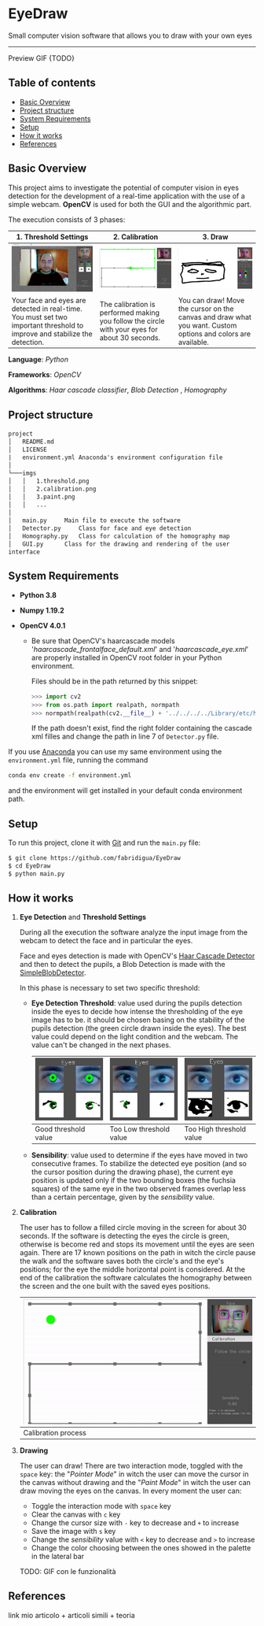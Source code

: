 # EyeDraw
Small computer vision software that allows you to draw with your own eyes

***

Preview GIF {TODO}

## Table of contents

* [Basic Overview](#basic-overview)
* [Project structure](#project-structure)
* [System Requirements](#system-requirements)
* [Setup](#setup)
* [How it works](#how-it-works)
* [References](#references)

## Basic Overview
This project aims to investigate the potential of computer vision in eyes detection for the development of a real-time application with the use of a simple webcam. **OpenCV** is used for both the GUI and the algorithmic part. 

The execution consists of 3 phases:

| 1. Threshold Settings                                        | 2. Calibration                                               | 3. Draw                                                      |
| ------------------------------------------------------------ | ------------------------------------------------------------ | ------------------------------------------------------------ |
| <img src="imgs/1.threshold.png" style="zoom:33%;" />         | <img src="imgs/2.calibration.png" style="zoom:33%;" />       | <img src="imgs/3.paint.png" style="zoom:33%;" />             |
| Your face and eyes are detected in real-time. You must set two important threshold to improve and stabilize the detection. | The calibration is performed making you follow the circle with your eyes for about 30 seconds. | You can draw! Move the cursor on the canvas and draw what you want. Custom options and colors are available. |

**Language**: *Python*

**Frameworks**: *OpenCV*

**Algorithms**: *Haar cascade classifier*, *Blob Detection* , *Homography*

## Project structure

```
project
│   README.md
│   LICENSE
|   environment.yml	Anaconda's environment configuration file
│
└───imgs
│   │   1.threshold.png
│   │   2.calibration.png
│   │   3.paint.png
│   │   ...
│	
│   main.py		Main file to execute the software
│   Detector.py		Class for face and eye detection			
│   Homography.py	Class for calculation of the homography map
│   GUI.py		Class for the drawing and rendering of the user interface 			
```

## System Requirements

- **Python 3.8**

- **Numpy 1.19.2**

- **OpenCV 4.0.1** 

  - Be sure  that OpenCV's haarcascade models '*haarcascade_frontalface_default.xml*' and '*haarcascade_eye.xml*' are properly installed in OpenCV root folder in your Python environment. 

    Files should be in the path returned by this snippet:

    ```python
    >>> import cv2
    >>> from os.path import realpath, normpath
    >>> normpath(realpath(cv2.__file__) + '../../../../Library/etc/haarcascades/')
    ```

    If the path doesn't exist, find the right folder containing the cascade xml filles and change the path in line 7 of `Detector.py` file. 

If you use [Anaconda] you can use my same environment using the `environment.yml` file, running the command

[Anaconda]: https://www.anaconda.com/

```bash
conda env create -f environment.yml
```

and the environment will get installed in your default conda environment path.

## Setup

To run this project, clone it with [Git] and run the `main.py` file:

[Git]: https://git-scm.com/downloads	"Git download page"

```
$ git clone https://github.com/fabridigua/EyeDraw
$ cd EyeDraw
$ python main.py
```

## How it works
1. **Eye Detection** and **Threshold Settings**

   During all the execution the software analyze the input image from the webcam to detect the face and in particular the eyes.

   Face and eyes detection is made with OpenCV's [Haar Cascade Detector] and then to detect the pupils, a Blob Detection is made with the [SimpleBlobDetector].

   [Haar Cascade Detector]: https://docs.opencv.org/3.4/db/d28/tutorial_cascade_classifier.html	"Haar Cascade Detector Explanation"
   [SimpleBlobDetector]:  https://docs.opencv.org/4.0.1/d0/d7a/classcv_1_1SimpleBlobDetector.html#details "cv::SimpleBlobDetector Class Reference"

   In this phase is necessary to set two specific threshold:

   - **Eye Detection Threshold**: value used during the pupils detection inside the eyes to decide how intense the thresholding of the eye image has to be. it should be chosen basing on the stability of the pupils detection (the green circle drawn inside the eyes). The best value could depend on the light condition and the webcam. The value can't be changed in the next phases. 

     | ![img](imgs/good_thresh.png) | ![img](imgs/low_thresh.png) | ![img](imgs/high_thresh.png) |
     | ---------------------------- | --------------------------- | ---------------------------- |
     | Good threshold value         | Too Low threshold value     | Too High threshold value     |

   - **Sensibility**: value used to determine if the eyes have moved in two consecutive frames. To stabilize the detected eye position (and so the cursor position during the drawing phase), the current eye position is updated only if the two bounding boxes (the fuchsia squares) of the same eye in the two observed frames overlap less than a certain percentage, given by the *sensibility* value.

2. **Calibration**

   The user has to follow a filled circle moving in the screen for about 30 seconds. If the software is detecting the eyes the circle is green, otherwise is become red and stops its movement until the eyes are seen again. There are 17 known positions on the path in witch the circle pause the walk and the software saves both the circle's and the eye's positions; for the eye the middle horizontal point is considered.  At the end of the calibration the software calculates the homography between the screen and the one built with the saved eyes positions.

   | <img src="imgs\calibration.gif" style="zoom:100%;" /> |
   | ----------------------------------------------------- |
   | Calibration process                                   |

   

3. **Drawing**

   The user can draw! There are two interaction mode, toggled with the `space` key: the "*Pointer Mode*" in witch the user can move the cursor in the canvas without drawing and the "*Paint Mode*" in witch the user can draw moving the eyes on the canvas. In every moment the user can:

   - Toggle the interaction mode with `space` key
   - Clear the canvas with `c` key
   - Change the cursor size with `-` key to decrease and `+` to increase 
   - Save the image with `s` key
   - Change the *sensibility* value with `<` key to decrease and `>` to increase
   - Change the color choosing between the ones showed in the palette in the lateral bar

   TODO: GIF con le funzionalità



## References
link mio articolo + articoli simili + teoria